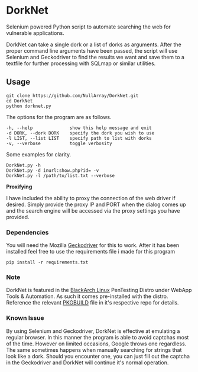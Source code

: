 # DorkNet
Selenium powered Python script to automate searching the web for vulnerable applications.

DorkNet can take a single dork or a list of dorks as arguments. After the proper command line arguments have been passed, the script will use Selenium and Geckodriver to find the results we want and save them to a textfile for further processing with SQLmap or similar utilities.

## Usage

```
git clone https://github.com/NullArray/DorkNet.git
cd DorkNet
python dorknet.py
```

The options for the program are as follows.

```
-h, --help              show this help message and exit
-d DORK, --dork DORK    specify the dork you wish to use
-l LIST, --list LIST    specify path to list with dorks
-v, --verbose           toggle verbosity
```

Some examples for clarity.

```
DorkNet.py -h
DorkNet.py -d inurl:show.php?id= -v
DorkNet.py -l /path/to/list.txt --verbose
```

**Proxifying**

I have included the ability to proxy the connection of the web driver if desired. Simply provide the proxy IP and PORT when the dialog comes up and the search engine will be accessed via the proxy settings you have provided. 


### Dependencies

You will need the Mozilla [Geckodriver](https://github.com/mozilla/geckodriver/releases) for this to work. After it has been installed feel free to use the requirements file i made for this program

```pip install -r requirements.txt```

### Note

DorkNet is featured in the [BlackArch Linux](https://blackarch.org) PenTesting Distro under WebApp Tools & Automation. As such it comes pre-installed with the distro. Reference the relevant [PKGBUILD](https://github.com/BlackArch/blackarch/blob/master/packages/dorknet/PKGBUILD) file in it's respective repo for details.


### Known Issue
By using Selenium and Geckodriver, DorkNet is effective at emulating a regular browser. In this manner the program is able to avoid captchas most of the time. However on limited occasions, Google throws one regardless. The same sometimes happens when manually searching for strings that look like a dork. Should you encounter one, you can just fill out the captcha in the Geckodriver and DorkNet will continue it's normal operation.
